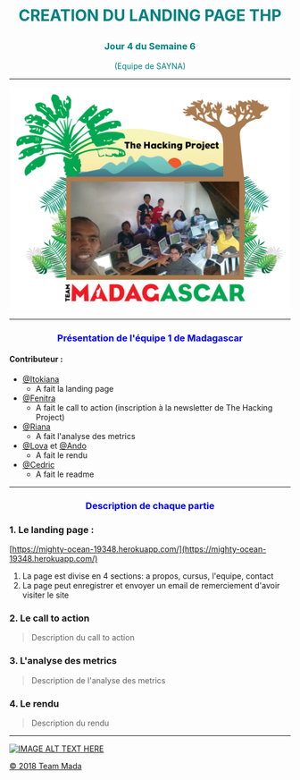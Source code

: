 # <p align="center" style="color:teal;">CREATION DU LANDING PAGE THP</p>
### <p align="center" style="color:teal;">Jour 4 du Semaine 6</p>
<p align="center" style="color:teal;">(Equipe de SAYNA)</p>

***

![alt text](https://github.com/Itokiana/landing-page-thp/raw/master/team.png "La team Madagascar")

***

### <p align="center" style="color:blue;">Présentation de l'équipe 1 de Madagascar</p>
#### Contributeur :

* [@Itokiana](https://www.github.com/Itokiana)
	* A fait la landing page
* [@Fenitra](https://www.github.com/Andryhajanirina)
	* A fait le call to action (inscription à la newsletter de The Hacking Project)
* [@Riana](https://www.github.com/Andryhajanirina)
	* A fait l'analyse des metrics
* [@Lova](https://www.github.com/Andryhajanirina) et 
[@Ando](https://www.github.com/Andryhajanirina)
	* A fait le rendu
* [@Cedric](https://www.github.com/tafitasoa)
	* A fait le readme
***
### <p align="center" style="color:blue;">Description de chaque partie</p>



### 1. Le landing page :
[https://mighty-ocean-19348.herokuapp.com/](https://mighty-ocean-19348.herokuapp.com/)    
1. La page est divise en 4 sections: a propos, cursus, l'equipe, contact
2. La page peut enregistrer et envoyer un email de remerciement d'avoir visiter le site

### 2. Le call to action
> Description du call to action

### 3. L'analyse des metrics
> Description de l'analyse des metrics

### 4. Le rendu
> Description du rendu

***


[![IMAGE ALT TEXT HERE](https://aprc.it/api/800x500/http://sayna.io/)](http://sayna.io/)

[&copy; 2018 Team Mada](http://sayna.io/)
